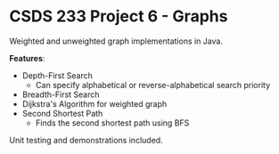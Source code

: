 # CSDS 233 Project 6 - Graphs

Weighted and unweighted graph implementations in Java.

**Features**:
- Depth-First Search
    - Can specify alphabetical or reverse-alphabetical search priority
- Breadth-First Search
- Dijkstra's Algorithm for weighted graph
- Second Shortest Path
    - Finds the second shortest path using BFS

 Unit testing and demonstrations included.
 

